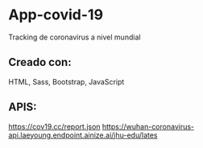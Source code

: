 # App-covid-19
Tracking de coronavirus a nivel mundial

## Creado con: 

HTML, Sass, Bootstrap, JavaScript

## APIS:
https://cov19.cc/report.json
https://wuhan-coronavirus-api.laeyoung.endpoint.ainize.ai/jhu-edu/lates
